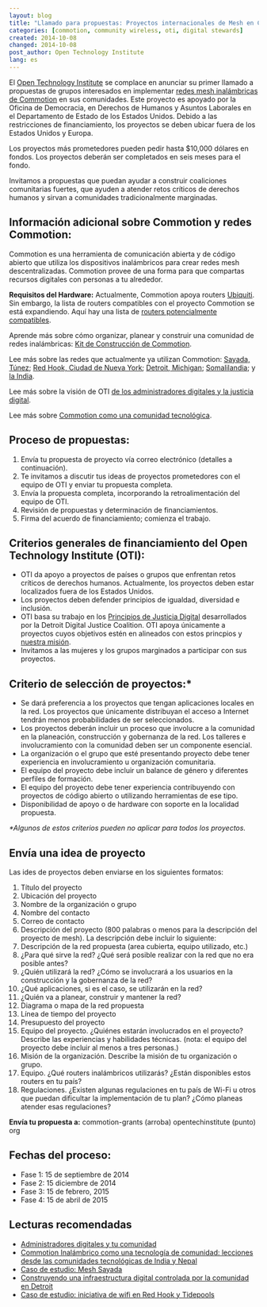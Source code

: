 ```yaml
---
layout: blog
title: "Llamado para propuestas: Proyectos internacionales de Mesh en Commotion Inalámbrico"
categories: [commotion, community wireless, oti, digital stewards]
created: 2014-10-08
changed: 2014-10-08
post_author: Open Technology Institute
lang: es
---
```


El [Open Technology Institute](http://www.opentechinstitute.org/) se complace en anunciar su primer llamado a propuestas de grupos interesados en implementar [redes mesh inalámbricas de Commotion](https://commotionwireless.net/) en sus comunidades.<!--more--> Este proyecto es apoyado por la Oficina de Democracia, en Derechos de Humanos y Asuntos Laborales en el Departamento de Estado de los Estados Unidos. Debido a las restricciones de financiamiento, los proyectos se deben ubicar fuera de los Estados Unidos y Europa. 

Los proyectos más prometedores pueden pedir hasta $10,000 dólares en fondos. Los proyectos deberán ser completados en seis meses para el fondo. 

Invitamos a propuestas que puedan ayudar a construir coaliciones comunitarias fuertes, que ayuden a atender retos críticos de derechos humanos y sirvan a comunidades tradicionalmente marginadas. 

Información adicional sobre Commotion y redes Commotion:
--------------------------------------------------------------

Commotion es una herramienta de comunicación abierta y de código abierto que utiliza los dispositivos inalámbricos para crear redes mesh descentralizadas. Commotion provee de una forma para que compartas recursos digitales con personas a tu alrededor. 

**Requisitos del Hardware:** Actualmente, Commotion apoya routers [Ubiquiti](http://www.ubnt.com/). Sin embargo, la lista de routers compatibles con el proyecto Commotion se está expandiendo. Aquí hay una lista de [routers potencialmente compatibles](https://wiki.commotionwireless.net/doku.php?id=development_resources:router:hardware_compatibility_list).

Aprende más sobre cómo organizar, planear y construir una comunidad de redes inalámbricas: [Kit de Construcción de Commotion](https://commotionwireless.net/docs/cck/).

Lee más sobre las redes que actualmente ya utilizan Commotion: [Sayada, Túnez](http://oti.newamerica.net/blogposts/2014/case_study_mesh_sayada-108362_); [Red Hook, Ciudad de Nueva York](http://oti.newamerica.net/blogposts/2013/case_study_red_hook_initiative_wifi_tidepools-78575); [Detroit, Michigan](http://oti.newamerica.net/blogposts/2013/building_community_controlled_digital_infrastructure_in_detroit-84570); [Somalilandia](http://inthetank.newamerica.net/blog/2013/12/building-mesh-network-rural-somaliland); y [la India](http://oti.newamerica.net/blogposts/2014/my_big_campus-101695).

Lee más sobre la visión de OTI [de los administradores digitales y la justicia digital](http://oti.newamerica.net/blogposts/2014/digital_stewardship_and_your_community-108401).

Lee más sobre [Commotion como una comunidad tecnológica](http://oti.newamerica.net/blogposts/2014/commotion_wireless_as_a_community_technology_lessons_from_community_technologists_in_).

Proceso de propuestas:
-----------------

1. Envía tu propuesta de proyecto vía correo electrónico (detalles a continuación).
2. Te invitamos a discutir tus ideas de proyectos prometedores con el equipo de OTI y enviar tu propuesta completa. 
3. Envía la propuesta completa, incorporando la retroalimentación del equipo de OTI.
4. Revisión de propuestas y determinación de financiamientos.
5. Firma del acuerdo de financiamiento; comienza el trabajo.

Criterios generales de financiamiento del Open Technology Institute (OTI):
-------------------------------------------------------

* OTI da apoyo a proyectos de países o grupos que enfrentan retos críticos de derechos humanos. Actualmente, los proyectos deben estar localizados fuera de los Estados Unidos. 
* Los proyectos deben defender principios de igualdad, diversidad e inclusión. 
* OTI basa su trabajo  en los [Principios de Justicia Digital](http://detroitdjc.org/principles/) desarrollados por la Detroit Digital Justice Coalition. OTI apoya únicamente a proyectos cuyos objetivos estén en alineados con estos princpios y [nuestra misión](http://oti.newamerica.net/about-oti/mission).
* Invitamos a las mujeres y los grupos marginados a participar con sus proyectos.

Criterio de selección de proyectos:*
----------------------------

* Se dará preferencia a los proyectos que tengan aplicaciones locales en la red. Los proyectos que únicamente distribuyan el acceso a Internet tendrán menos probabilidades de ser seleccionados. 
* Los proyectos deberán incluir un proceso que involucre a la comunidad en la planeación, construcción y gobernanza de la red. Los talleres e involucramiento con la comunidad deben ser un componente esencial. 
* La organización o el grupo que esté presentando proyecto debe tener experiencia en involucramiento u organización comunitaria. 
* El equipo del proyecto debe incluir un balance de género y diferentes perfiles de formación. 
* El equipo del proyecto debe tener experiencia contribuyendo con proyectos de código abierto o utilizando herramientas de ese tipo. 
* Disponibilidad de apoyo o de hardware con soporte en la localidad propuesta. 

<em>*Algunos de estos criterios pueden no aplicar para todos los proyectos.</em>

Envía una idea de proyecto
---------------------

Las ides de proyectos deben enviarse en los siguientes formatos:

1. Título del proyecto
2. Ubicación del proyecto
3. Nombre de la organización o grupo
4. Nombre del contacto
5. Correo de contacto
6. Descripción del proyecto (800 palabras o menos para la descripción del proyecto de mesh). La descripción debe incluir lo siguiente:
7. Descripción de la red propuesta (area cubierta, equipo utilizado, etc.)
8. ¿Para qué sirve la red? ¿Qué será posible realizar con la red que no era posible antes? 
9. ¿Quién utilizará la red? ¿Cómo se involucrará a los usuarios en la construcción y la gobernanza de la red?
10. ¿Qué aplicaciones, si es el caso, se utilizarán en la red?
11. ¿Quién va a planear, construir y mantener la red?
12. Diagrama o mapa de la red propuesta
13. Línea de tiempo del proyecto
14. Presupuesto del proyecto
15. Equipo del proyecto. ¿Quiénes estarán involucrados en el proyecto? Describe las experiencias y habilidades técnicas. (nota: el equipo del proyecto debe incluir al menos a tres personas.)
16. Misión de la organización. Describe la misión de tu organización o grupo. 
17. Equipo. ¿Qué routers inalámbricos utilizarás? ¿Están disponibles estos routers en tu país?
18. Regulaciones. ¿Existen algunas regulaciones en tu país de Wi-Fi u otros que puedan dificultar la implementación de tu plan? ¿Cómo planeas atender esas regulaciones?

**Envía tu propuesta a:** commotion-grants (arroba) opentechinstitute (punto) org

Fechas del proceso:
------------------------

* Fase 1: 15 de septiembre de 2014
* Fase 2: 15 diciembre de 2014
* Fase 3: 15 de febrero, 2015
* Fase 4: 15 de abril de 2015

Lecturas recomendadas
-----------------

* [Administradores digitales y tu comunidad](http://oti.newamerica.net/blogposts/2014/digital_stewardship_and_your_community-108401)
* [Commotion Inalámbrico como una tecnología de comunidad: lecciones desde las comunidades tecnológicas de India y Nepal](http://oti.newamerica.net/blogposts/2014/commotion_wireless_as_a_community_technology_lessons_from_community_technologists_in_)
* [Caso de estudio: Mesh Sayada ](http://oti.newamerica.net/blogposts/2014/case_study_mesh_sayada-108362)
* [Construyendo una infraestructura digital controlada por la comunidad en Detroit](http://oti.newamerica.net/blogposts/2013/building_community_controlled_digital_infrastructure_in_detroit-84570)
* [Caso de estudio: iniciativa de wifi en Red Hook y Tidepools](http://oti.newamerica.net/blogposts/2013/case_study_red_hook_initiative_wifi_tidepools-78575)
